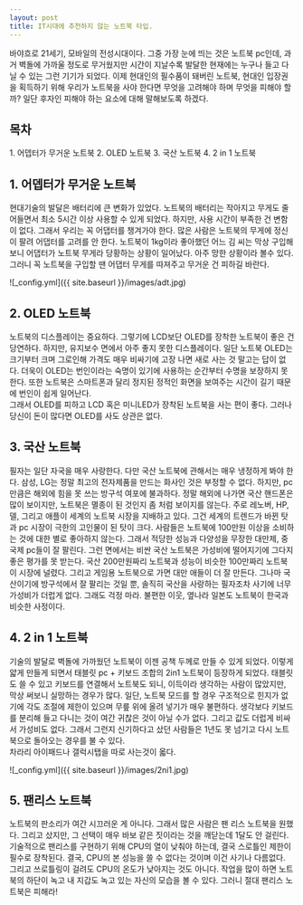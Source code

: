 ```yaml
---
layout: post
title: IT시대에 추천하지 않는 노트북 타입.
---
```


바야흐로 21세기, 모바일의 전성시대이다.
그중 가장 눈에 띄는 것은 노트북 pc인데, 과거 벽돌에 가까울 정도로 무거웠지만 시간이 지날수록 발달한 현재에는 누구나 들고 다닐 수 있는 그런 기기가 되었다.
이제 현대인의 필수품이 돼버린 노트북, 현대인 입장권을 획득하기 위해 우리가 노트북을 사야 한다면 무엇을 고려해야 하며 무엇을 피해야 할까?
일단 후자인 피해야 하는 요소에 대해 말해보도록 하겠다. 


<h2>목차</h2>
1. 어뎁터가 무거운 노트북
2. OLED 노트북
3. 국산 노트북
4. 2 in 1 노트북

<h2>1. 어뎁터가 무거운 노트북</h2>

현대기술의 발달은 배터리에 큰 변화가 있었다.
노트북의 배터리는 작아지고 무게도 줄어들면서 최소 5시간 이상 사용할 수 있게 되었다.
하지만, 사용 시간이 부족한 건 변함이 없다.
그래서 우리는 꼭 어댑터를 챙겨가야 한다.
많은 사람은 노트북의 무게에 정신이 팔려 어댑터를 고려를 안 한다.
노트북이 1kg이라 좋아했던 어느 김 씨는 막상 구입해보니 어댑터가 노트북 무게라 당황하는 상황이 일어났다.
아주 망한 상황이라 볼수 있다.
그러니 꼭 노트북을 구입할 땐 어댑터 무게를 따져주고 무거운 건 피하길 바란다.

![_config.yml]({{ site.baseurl }}/images/adt.jpg)


<h2>2. OLED 노트북</h2>

노트북의 디스플레이는 중요하다. 
그렇기에 LCD보단 OLED를 장착한 노트북이 좋은 건 당연하다.
하지만, 유지보수 면에서 아주 좋지 못한 디스플레이다.
일단 노트북 OLED는 크기부터 크며 그로인해 가격도 매우 비싸기에 고장 나면 새로 사는 것 말고는 답이 없다. 
더욱이 OLED는 번인이라는 숙명이 있기에 사용하는 순간부터 수명을 보장하지 못한다.
또한 노트북은 스마트폰과 달리 정지된 정적인 화면을 보여주는 시간이 길기 때문에 번인이 쉽게 일어난다.  
그래서 OLED를 피하고 LCD 혹은 미니LED가 장착된 노트북을 사는 편이 좋다.
그러나 당신이 돈이 많다면 OLED를 사도 상관은 없다.


<h2>3. 국산 노트북</h2>

필자는 일단 자국을 매우 사랑한다.
다만 국산 노트북에 관해서는 매우 냉정하게 봐야 한다.
삼성, LG는 정말 최고의 전자제품을 만드는 화사인 것은 부정할 수 없다.
하지만, pc만큼은 해외에 힘을 못 쓰는 방구석 여포에 불과하다.
정말 해외에 나가면 국산 핸드폰은 많이 보이지만, 노트북은 멸종이 된 것인지 좀 처럼 보이지를 않는다.
주로 레노버, HP, 델, 그리고 애플이 세계의 노트북 시장을 지배하고 있다.
그건 세계의 트렌드가 바뀐 탓과 pc 시장이 극한의 고인물이 된 탓이 크다.
사람들은 노트북에 100만원 이상을 소비하는 것에 대한 별로 좋아하지 않는다.
그래서 적당한 성능과 다양성을 무장한 대만제, 중국제 pc들이 잘 팔린다.
그런 면에서는 비싼 국산 노트북은 가성비에 떨어지기에 그다지 좋은 평가를 못 받는다.
국산 200만원짜리 노트북과 성능이 비슷한 100만짜리 노트북이 시장에 널렸다.
그리고 게임용 노트북으로 가면 대만 애들이 더 잘 만든다.
그나마 국산이기에 방구석에서 잘 팔리는 것일 뿐, 솔직히 국산을 사랑하는 필자조차 사기에 너무 가성비가 더럽게 없다.
그래도 걱정 마라. 불편한 이웃, 옆나라 일본도 노트북이 한국과 비슷한 사정이다.


<h2>4. 2 in 1 노트북</h2>

기술의 발달로 벽돌에 가까웠던 노트북이 이젠 공책 두께로 만들 수 있게 되었다.
이렇게 얇게 만들게 되면서 태블릿 pc + 키보드 조합의 2in1 노트북이 등장하게 되었다.
태블릿도 쓸 수 있고 키보드를 연결해서 노트북도 되니, 이득이라 생각하는 사람이 많았지만, 막상 써보니 실망하는 경우가 많다.
일단, 노트북 모드를 할 경우 구조적으로 힌지가 없기에 각도 조절에 제한이 있으며 무릎 위에 올려 넣기가 매우 불편하다.
생각보다 키보드를 분리해 들고 다니는 것이 여간 귀찮은 것이 아닐 수가 없다.
그리고 값도 더럽게 비싸서 가성비도 없다. 
그래서 그런지 신기하다고 샀던 사람들은 1년도 못 넘기고 다시 노트북으로 돌아오는 경우를 불 수 있다.   
차라리 아이패드나 갤럭시탭을 따로 사는것이 옯다.

![_config.yml]({{ site.baseurl }}/images/2ni1.jpg)


<h2>5. 팬리스 노트북</h2>

노트북의 판소리가 여간 시끄러운 게 아니다.
그래서 많은 사람은 팬 리스 노트북을 원했다.
그리고 샀지만, 그 선택이 매우 바보 같은 짓이라는 것을 깨닫는데 1달도 안 걸린다.
기술적으로 팬리스를 구현하기 위해 CPU의 열이 낮춰야 하는데, 결국 스로틀인 제한이 필수로 장착된다.
결국, CPU의 본 성능을 쓸 수 없다는 것이며 이건 사기나 다름없다.
그리고 쓰로틀링이 걸려도 CPU의 온도가 낮아지는 것도 아니다.
작업을 많이 하면 노트북의 하단이 녹고 내 지갑도 녹고 있는 자신의 모습을 볼 수 있다.
그러니 절대 팬리스 노트북은 피해라!